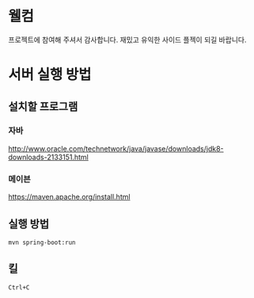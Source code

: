 # 웰컴

프로젝트에 참여해 주셔서 감사합니다. 재밌고 유익한 사이드 플젝이 되길 바랍니다.

# 서버 실행 방법

## 설치할 프로그램

### 자바

http://www.oracle.com/technetwork/java/javase/downloads/jdk8-downloads-2133151.html

### 메이븐

https://maven.apache.org/install.html

## 실행 방법

```
mvn spring-boot:run
```

## 킬

```
Ctrl+C
```

